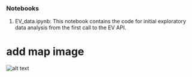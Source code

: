 ### Notebooks

1. EV_data.ipynb: This notebook contains the code for initial exploratory data analysis from the first call to the EV API.

# add map image
![alt text](../images/chicago_inital_map.png)
